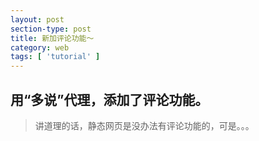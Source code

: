 ```yaml
---
layout: post
section-type: post
title: 新加评论功能～
category: web
tags: [ 'tutorial' ]
---
```


## 用“多说”代理，添加了评论功能。

>讲道理的话，静态网页是没办法有评论功能的，可是。。。
